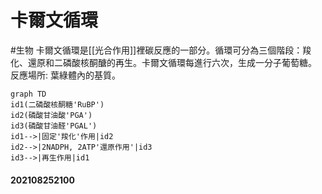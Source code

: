 # 卡爾文循環
#生物
卡爾文循環是[[光合作用]]裡碳反應的一部分。循環可分為三個階段：羧化、還原和二磷酸核酮醣的再生。卡爾文循環每進行六次，生成一分子葡萄糖。
反應場所: 葉綠體內的基質。

```mermaid
graph TD
id1(二磷酸核酮糖'RuBP')
id2(磷酸甘油酸'PGA')
id3(磷酸甘油醛'PGAL')
id1-->|固定'羧化'作用|id2
id2-->|2NADPH, 2ATP'還原作用'|id3
id3-->|再生作用|id1

```

#### 202108252100
